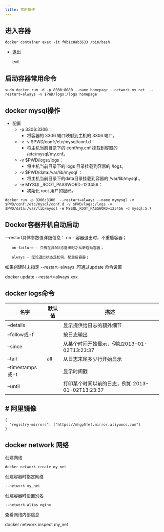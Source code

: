 ```yaml
---
title: 常用操作
---
```


## 进入容器

```docker container exec -it f0b1c8ab3633 /bin/bash```

- 退出

  exit
  
  
  
## 启动容器常用命令

```
sudo docker run -d -p 8080:8080 --name homepage --network my_net  --restart=always -v $PWD/logs:/logs homepage 

```



##  docker mysql操作

*   配置
    *   -p 3306:3306：
        *   将容器的 3306 端口映射到主机的 3306 端口。
    *   -v -v $PWD/conf:/etc/mysql/conf.d：
        *   将主机当前目录下的 conf/my.cnf 挂载到容器的 /etc/mysql/my.cnf。
    *   -v $PWD/logs:/logs：
        *   将主机当前目录下的 logs 目录挂载到容器的 /logs。
    *   -v $PWD/data:/var/lib/mysql ：
        *   将主机当前目录下的data目录挂载到容器的 /var/lib/mysql 。
    *   -e MYSQL_ROOT_PASSWORD=123456：
        *   初始化 root 用户的密码。
        

```docker run -p 3306:3306  --restart=always --name mymysql -v $PWD/conf:/etc/mysql/conf.d -v $PWD/logs:/logs -v $PWD/data:/var/lib/mysql -e MYSQL_ROOT_PASSWORD=123456 -d mysql:5.7``` 

##  Docker容器开机自动启动

   --restart具体参数值详细信息：
       no -  容器退出时，不重启容器；

       on-failure - 只有在非0状态退出时才从新启动容器；
    
       always - 无论退出状态是如何，都重启容器；




如果创建时未指定 --restart=always ,可通过update 命令设置

docker update --restart=always xxx

##  docker logs命令

| 名字            | 默认值 | 描述                                             |
| --------------- | ------ | ------------------------------------------------ |
| –details        |        | 显示提供给日志的额外细节                         |
| –follow或-f     |        | 按日志输出                                       |
| –since          |        | 从某个时间开始显示，例如2013-01-02T13:23:37      |
| –tail           | all    | 从日志末尾多少行开始显示                         |
| –timestamps或-t |        | 显示时间戳                                       |
| –until          |        | 打印某个时间以前的日志，例如 2013-01-02T13:23:37 |

## # 阿里镜像

```
{
  "registry-mirrors": ["https://mhgp5fet.mirror.aliyuncs.com"]
}
```

##  docker network 网络

创建网络

```
docker network create my_net
```


创建容器时指定网络

```
--network my_net 
```

创建容器时设置别名

```
--network-alias nginx
```

 查看网络内部信息

docker network inspect my_net